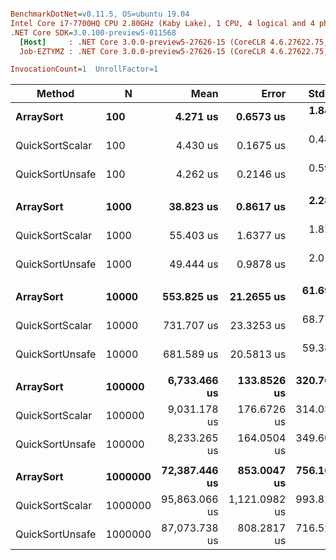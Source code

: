 ``` ini

BenchmarkDotNet=v0.11.5, OS=ubuntu 19.04
Intel Core i7-7700HQ CPU 2.80GHz (Kaby Lake), 1 CPU, 4 logical and 4 physical cores
.NET Core SDK=3.0.100-preview5-011568
  [Host]     : .NET Core 3.0.0-preview5-27626-15 (CoreCLR 4.6.27622.75, CoreFX 4.700.19.22408), 64bit RyuJIT
  Job-EZTYMZ : .NET Core 3.0.0-preview5-27626-15 (CoreCLR 4.6.27622.75, CoreFX 4.700.19.22408), 64bit RyuJIT

InvocationCount=1  UnrollFactor=1  

```
|          Method |       N |          Mean |         Error |      StdDev |        Median | Ratio | RatioSD |
|---------------- |-------- |--------------:|--------------:|------------:|--------------:|------:|--------:|
|       **ArraySort** |     **100** |      **4.271 us** |     **0.6573 us** |   **1.8432 us** |      **3.828 us** |  **1.00** |    **0.00** |
| QuickSortScalar |     100 |      4.430 us |     0.1675 us |   0.4805 us |      4.282 us |  1.23 |    0.49 |
| QuickSortUnsafe |     100 |      4.262 us |     0.2146 us |   0.5945 us |      4.053 us |  1.17 |    0.45 |
|                 |         |               |               |             |               |       |         |
|       **ArraySort** |    **1000** |     **38.823 us** |     **0.8617 us** |   **2.2851 us** |     **39.291 us** |  **1.00** |    **0.00** |
| QuickSortScalar |    1000 |     55.403 us |     1.6377 us |   1.8203 us |     54.754 us |  1.41 |    0.06 |
| QuickSortUnsafe |    1000 |     49.444 us |     0.9878 us |   2.0177 us |     49.087 us |  1.28 |    0.11 |
|                 |         |               |               |             |               |       |         |
|       **ArraySort** |   **10000** |    **553.825 us** |    **21.2655 us** |  **61.6952 us** |    **545.314 us** |  **1.00** |    **0.00** |
| QuickSortScalar |   10000 |    731.707 us |    23.3253 us |  68.7752 us |    714.879 us |  1.34 |    0.19 |
| QuickSortUnsafe |   10000 |    681.589 us |    20.5813 us |  59.3817 us |    674.067 us |  1.25 |    0.18 |
|                 |         |               |               |             |               |       |         |
|       **ArraySort** |  **100000** |  **6,733.466 us** |   **133.8526 us** | **320.7023 us** |  **6,756.992 us** |  **1.00** |    **0.00** |
| QuickSortScalar |  100000 |  9,031.178 us |   176.6726 us | 314.0354 us |  9,045.999 us |  1.34 |    0.07 |
| QuickSortUnsafe |  100000 |  8,233.265 us |   164.0504 us | 349.6048 us |  8,252.258 us |  1.23 |    0.09 |
|                 |         |               |               |             |               |       |         |
|       **ArraySort** | **1000000** | **72,387.446 us** |   **853.0047 us** | **756.1664 us** | **72,323.517 us** |  **1.00** |    **0.00** |
| QuickSortScalar | 1000000 | 95,863.066 us | 1,121.0982 us | 993.8244 us | 95,617.738 us |  1.32 |    0.02 |
| QuickSortUnsafe | 1000000 | 87,073.738 us |   808.2817 us | 716.5207 us | 86,996.952 us |  1.20 |    0.02 |
